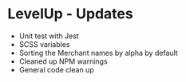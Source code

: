# LevelUp - Updates

* Unit test with Jest
* SCSS variables
* Sorting the Merchant names by alpha by default
* Cleaned up NPM warnings
* General code clean up
